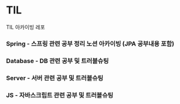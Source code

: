 # TIL
TIL 아카이빙 레포

### Spring - 스프링 관련 공부 정리 노션 아카이빙 (JPA 공부내용 포함)
### Database - DB 관련 공부 및 트러블슈팅
### Server - 서버 관련 공부 및 트러블슈팅
### JS - 자바스크립트 관련 공부 및 트러블슈팅
